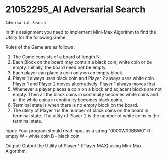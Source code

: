 # 21052295_AI Adversarial Search

    Adversarial Search 

In this assignment you need to implement Mini-Max Algorithm to find the Utility for the following Game. 

Rules of the Game are as follows : 
1. The Game consists of a board of length N. 
2. Each Block on the board may contain a black coin, white coin or be empty. Initially, the board need not be empty. 
3. Each player can place a coin only on an empty block. 
4. Player 1 always uses black coin and Player 2 always uses white coin. Player 1 and Player 2 moves alternatively. Player 1 always moves first. 
5. Whenever a player places a coin on a block and adjacent blocks are not empty. Then all the black coins in continuity becomes white coins and all the white
   coins in continuity becomes black coins. 
7. Terminal state is when there is no empty block on the board. 
8. The utility of Player 1 is the number of black coins on the board in terminal state. The utlity of Player 2 is the number of white coins in the terminal state. 

Input: 
Your program should read input as a string "0000W00BBW0" 
0 - empty 
W - white coin 
B - black coin 

Output: 
Output the Utility of Player 1 (Player MAX) using  Mini-Max Algorithm. 
